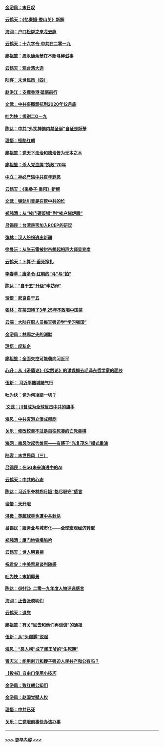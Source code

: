 #### [金浴凤：末日叹](../pages/nsc993/n11752359.md?t=12300022) 
#### [云鹤天：《忆秦娥‧娄山关》新解](../pages/nsc993/n11752348.md?t=12300022) 
#### [海网：户口松绑之来龙去脉](../pages/nsc993/n11752328.md?t=12300022) 
#### [云鹤天：十六字令‧中共在二零一九](../pages/nsc993/n11752305.md?t=12300022) 
#### [廖祖笙：周永康余孽在不断寻衅滋事](../pages/nsc993/n11751013.md?t=12300022) 
#### [云鹤天：观台湾大选](../pages/nsc993/n11751007.md?t=12300022) 
#### [陆客：末世民风（四）](../pages/nsc993/n11749203.md?t=12300022) 
#### [赵洪江：支撑香港 砥砺前行](../pages/nsc993/n11748482.md?t=12300022) 
#### [文武：中共妄图顽抗到2020年12月底](../pages/nsc993/n11748446.md?t=12300022) 
#### [吐为快：挥别二O一九](../pages/nsc993/n11748411.md?t=12300022) 
#### [陈达：中共“外扰神韵内禁圣诞”自证是妖孽](../pages/nsc993/n11748226.md?t=12300022) 
#### [理悟：怪胎红朝](../pages/nsc993/n11748206.md?t=12300022) 
#### [廖祖笙：党天下法治和德治皆为无本之木](../pages/nsc993/n11748135.md?t=12300022) 
#### [廖祖笙：杀人党血腥“执政”70年](../pages/nsc993/n11745144.md?t=12300022) 
#### [中立：神必严惩中共百年罪恶](../pages/nsc993/n11744970.md?t=12300022) 
#### [云鹤天：《采桑子‧重阳》新解](../pages/nsc993/n11744948.md?t=12300022) 
#### [文武：弹劾川普是在帮中共的忙](../pages/nsc993/n11744758.md?t=12300022) 
#### [郑纯清：从“挨门砸饭锅”到“挨户堵炉眼”](../pages/nsc993/n11744745.md?t=12300022) 
#### [吕锡民：台湾是否加入RCEP的研议](../pages/nsc993/n11744701.md?t=12300022) 
#### [张林：汉人纷纷逃出新疆](../pages/nsc993/n11743530.md?t=12300022) 
#### [徐曼沅：从张云雷被封杀想起相声大师吴兆南](../pages/nsc993/n11741816.md?t=12300022) 
#### [云鹤天：卜算子‧垂死挣扎](../pages/nsc993/n11739956.md?t=12300022) 
#### [李春草：唐多令‧红朝的“斗”与“拍”](../pages/nsc993/n11739830.md?t=12300022) 
#### [陈达：“自干五”升级“牵妨母”](../pages/nsc993/n11739724.md?t=12300022) 
#### [理悟：悲哀自干五](../pages/nsc993/n11739547.md?t=12300022) 
#### [张林：在茶园待了3年 25年不敢喝中国茶](../pages/nsc993/n11739240.md?t=12300022) 
#### [云端：大陆在职人员每天强迫学“学习强国”](../pages/nsc993/n11738735.md?t=12300022) 
#### [金浴凤：林郑之夫的渊默](../pages/nsc993/n11737735.md?t=12300022) 
#### [理悟：叹私企](../pages/nsc993/n11737715.md?t=12300022) 
#### [廖祖笙：全面失控可能袭向习近平](../pages/nsc993/n11737704.md?t=12300022) 
#### [心升：从《矛盾论》《实践论》的谬误揭去毛泽东哲学家的面纱](../pages/nsc993/n11736962.md?t=12300022) 
#### [伍新： 习近平赌城赌气行](../pages/nsc993/n11736929.md?t=12300022) 
#### [吐为快：党为何凌蹈一切？](../pages/nsc993/n11736915.md?t=12300022) 
#### [ 文武：川普成为全球反击中共的旗手](../pages/nsc993/n11736882.md?t=12300022) 
#### [海风：中共废港立澳成闹剧](../pages/nsc993/n11735857.md?t=12300022) 
#### [关乐：修改校章不过是自往死凑的亡党臭棋](../pages/nsc993/n11735097.md?t=12300022) 
#### [海网：南风吹起势燎原——有感于“光复茂名”模式重演](../pages/nsc993/n11732308.md?t=12300022) 
#### [陆客：末世民风（三）](../pages/nsc993/n11732211.md?t=12300022) 
#### [吕锡民：在5G未来演进中的AI](../pages/nsc993/n11730010.md?t=12300022) 
#### [云鹤天：中共的心态](../pages/nsc993/n11729906.md?t=12300022) 
#### [陈达：习近平夸林郑月娥“恪尽职守”感言](../pages/nsc993/n11729881.md?t=12300022) 
#### [理悟：天开眼](../pages/nsc993/n11729699.md?t=12300022) 
#### [洪微：英超球星也遭中共封杀](../pages/nsc993/n11727243.md?t=12300022) 
#### [吕锡民：服务业与城市化——全球宏观经济转型](../pages/nsc993/n11725845.md?t=12300022) 
#### [郑纯清：厦门地铁塌陷吟](../pages/nsc993/n11725813.md?t=12300022) 
#### [云鹤天：世人明真相](../pages/nsc993/n11725621.md?t=12300022) 
#### [祝君安：中美贸易谈判随感](../pages/nsc993/n11725609.md?t=12300022) 
#### [吐为快：末朝即景](../pages/nsc993/n11723365.md?t=12300022) 
#### [陈达：《时代》二零一九年度人物评选感言](../pages/nsc993/n11723337.md?t=12300022) 
#### [海网：正告张晓明们](../pages/nsc993/n11723228.md?t=12300022) 
#### [云鹤天：退党](../pages/nsc993/n11723056.md?t=12300022) 
#### [廖祖笙：有关“回去和他们再谈谈”的通报](../pages/nsc993/n11722442.md?t=12300022) 
#### [伍新：从“头踢脚”说起](../pages/nsc993/n11722429.md?t=12300022) 
#### [海风：“恶人榜”成了阎王爷的“生死簿”](../pages/nsc993/n11722272.md?t=12300022) 
#### [胥志义：能用剌刀和鞭子强迫人民共产和公有吗？](../pages/nsc993/n11720569.md?t=12300022) 
#### [【投书】自由门使用小技巧](../pages/nsc993/n11720180.md?t=12300022) 
#### [金浴凤：致红朝公知们](../pages/nsc993/n11720563.md?t=12300022) 
#### [金浴凤：赵国党赋人权](../pages/nsc993/n11720533.md?t=12300022) 
#### [理悟：中共已死](../pages/nsc993/n11720233.md?t=12300022) 
#### [关乐：亡党眼前事快办该办事](../pages/nsc993/n11719160.md?t=12300022) 

----
#### [ >>> 更早内容 <<< ](../indexes/nsc993-earlier.md)
